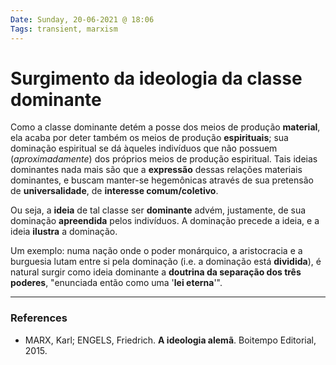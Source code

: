 ```yaml
---
Date: Sunday, 20-06-2021 @ 18:06
Tags: transient, marxism
---
```

# Surgimento da ideologia da classe dominante
Como a classe dominante detém a posse dos meios de produção **material**, ela acaba por deter também os meios de produção **espirituais**; sua dominação espiritual se dá àqueles indivíduos que não possuem (*aproximadamente*) dos próprios meios de produção espiritual. Tais ideias dominantes nada mais são que a **expressão** dessas relações materiais dominantes, e buscam manter-se hegemônicas através de sua pretensão de **universalidade**, de **interesse comum/coletivo**.

Ou seja, a **ideia** de tal classe ser **dominante** advém, justamente, de sua dominação **apreendida** pelos indivíduos. A dominação precede a ideia, e a ideia **ilustra** a dominação. 

Um exemplo: numa nação onde o poder monárquico, a aristocracia e a burguesia lutam entre si pela dominação (i.e. a dominação está **dividida**), é natural surgir como ideia dominante a **doutrina da separação dos três poderes**, "enunciada então como uma '**lei eterna**'". 


---
### References
- MARX, Karl; ENGELS, Friedrich. **A ideologia alemã**. Boitempo Editorial, 2015.